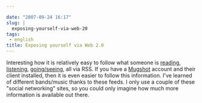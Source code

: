 ```yaml
---

date: "2007-09-24 16:17"
slug: |
  exposing-yourself-via-web-20
tags:
 - english
title: Exposing yourself via Web 2.0
---
```


Interesting how it is relatively easy to follow what someone is
[reading](http://digg.com/users/OgMaciel),
[listening](http://ws.audioscrobbler.com/1.0/user/OgMaciel/recenttracks.rss),
[going/seeing](http://api.flickr.com/services/feeds/photos_public.gne?id=25563799@N00&lang=en-us&format=atom),
all via RSS. If you have a
[Mugshot](http://mugshot.org/xml/userRSS?who=cTTX4b43QgBrZ3) account and
their client installed, then it is even easier to follow this
information. I've learned of different bands/music thanks to these
feeds. I only use a couple of these "social networking" sites, so you
could only imagine how much more information is available out there.
